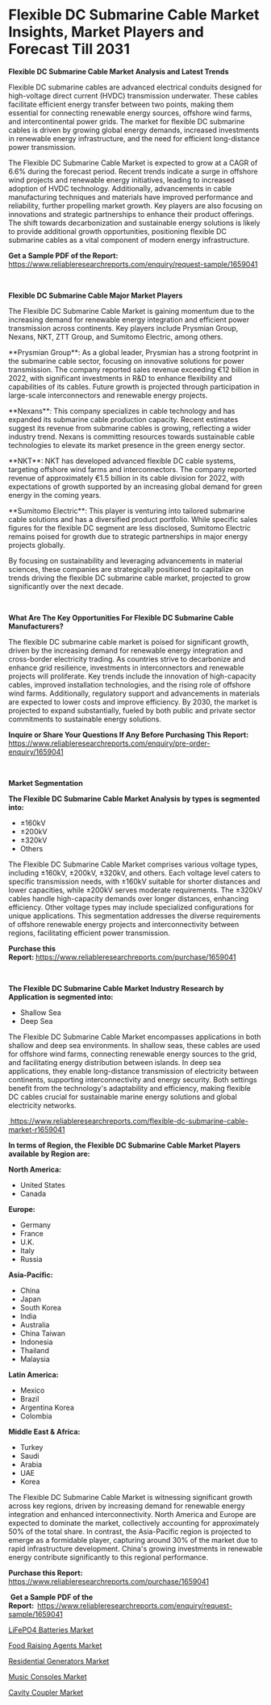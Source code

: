 <p><h1>Flexible DC Submarine Cable Market Insights, Market Players and Forecast Till 2031</h1></p><p><strong>Flexible DC Submarine Cable Market Analysis and Latest Trends</strong></p>
<p><p>Flexible DC submarine cables are advanced electrical conduits designed for high-voltage direct current (HVDC) transmission underwater. These cables facilitate efficient energy transfer between two points, making them essential for connecting renewable energy sources, offshore wind farms, and intercontinental power grids. The market for flexible DC submarine cables is driven by growing global energy demands, increased investments in renewable energy infrastructure, and the need for efficient long-distance power transmission.</p><p>The Flexible DC Submarine Cable Market is expected to grow at a CAGR of 6.6% during the forecast period. Recent trends indicate a surge in offshore wind projects and renewable energy initiatives, leading to increased adoption of HVDC technology. Additionally, advancements in cable manufacturing techniques and materials have improved performance and reliability, further propelling market growth. Key players are also focusing on innovations and strategic partnerships to enhance their product offerings. The shift towards decarbonization and sustainable energy solutions is likely to provide additional growth opportunities, positioning flexible DC submarine cables as a vital component of modern energy infrastructure.</p></p>
<p><strong>Get a Sample PDF of the Report:&nbsp;</strong> <a href="https://www.reliableresearchreports.com/enquiry/request-sample/1659041?utm_campaign=1595&utm_medium=2&utm_source=Github&utm_content=ia&utm_term=13102024&utm_id=flexible-dc-submarine-cable">https://www.reliableresearchreports.com/enquiry/request-sample/1659041</a></p>
<p>&nbsp;</p>
<p><strong>Flexible DC Submarine Cable Major Market Players</strong></p>
<p><p>The Flexible DC Submarine Cable Market is gaining momentum due to the increasing demand for renewable energy integration and efficient power transmission across continents. Key players include Prysmian Group, Nexans, NKT, ZTT Group, and Sumitomo Electric, among others.</p><p>**Prysmian Group**: As a global leader, Prysmian has a strong footprint in the submarine cable sector, focusing on innovative solutions for power transmission. The company reported sales revenue exceeding €12 billion in 2022, with significant investments in R&D to enhance flexibility and capabilities of its cables. Future growth is projected through participation in large-scale interconnectors and renewable energy projects.</p><p>**Nexans**: This company specializes in cable technology and has expanded its submarine cable production capacity. Recent estimates suggest its revenue from submarine cables is growing, reflecting a wider industry trend. Nexans is committing resources towards sustainable cable technologies to elevate its market presence in the green energy sector.</p><p>**NKT**: NKT has developed advanced flexible DC cable systems, targeting offshore wind farms and interconnectors. The company reported revenue of approximately €1.5 billion in its cable division for 2022, with expectations of growth supported by an increasing global demand for green energy in the coming years.</p><p>**Sumitomo Electric**: This player is venturing into tailored submarine cable solutions and has a diversified product portfolio. While specific sales figures for the flexible DC segment are less disclosed, Sumitomo Electric remains poised for growth due to strategic partnerships in major energy projects globally.</p><p>By focusing on sustainability and leveraging advancements in material sciences, these companies are strategically positioned to capitalize on trends driving the flexible DC submarine cable market, projected to grow significantly over the next decade.</p></p>
<p>&nbsp;</p>
<p><strong>What Are The Key Opportunities For Flexible DC Submarine Cable Manufacturers?</strong></p>
<p><p>The flexible DC submarine cable market is poised for significant growth, driven by the increasing demand for renewable energy integration and cross-border electricity trading. As countries strive to decarbonize and enhance grid resilience, investments in interconnectors and renewable projects will proliferate. Key trends include the innovation of high-capacity cables, improved installation technologies, and the rising role of offshore wind farms. Additionally, regulatory support and advancements in materials are expected to lower costs and improve efficiency. By 2030, the market is projected to expand substantially, fueled by both public and private sector commitments to sustainable energy solutions.</p></p>
<p><strong>Inquire or Share Your Questions If Any Before Purchasing This Report:</strong> <a href="https://www.reliableresearchreports.com/enquiry/pre-order-enquiry/1659041?utm_campaign=1595&utm_medium=2&utm_source=Github&utm_content=ia&utm_term=13102024&utm_id=flexible-dc-submarine-cable">https://www.reliableresearchreports.com/enquiry/pre-order-enquiry/1659041</a></p>
<p>&nbsp;</p>
<p><strong>Market Segmentation</strong></p>
<p><strong>The Flexible DC Submarine Cable Market Analysis by types is segmented into:</strong></p>
<p><ul><li>±160kV</li><li>±200kV</li><li>±320kV</li><li>Others</li></ul></p>
<p><p>The Flexible DC Submarine Cable Market comprises various voltage types, including ±160kV, ±200kV, ±320kV, and others. Each voltage level caters to specific transmission needs, with ±160kV suitable for shorter distances and lower capacities, while ±200kV serves moderate requirements. The ±320kV cables handle high-capacity demands over longer distances, enhancing efficiency. Other voltage types may include specialized configurations for unique applications. This segmentation addresses the diverse requirements of offshore renewable energy projects and interconnectivity between regions, facilitating efficient power transmission.</p></p>
<p><strong>Purchase this Report:&nbsp;</strong><a href="https://www.reliableresearchreports.com/purchase/1659041?utm_campaign=1595&utm_medium=2&utm_source=Github&utm_content=ia&utm_term=13102024&utm_id=flexible-dc-submarine-cable">https://www.reliableresearchreports.com/purchase/1659041</a></p>
<p>&nbsp;</p>
<p><strong>The Flexible DC Submarine Cable Market Industry Research by Application is segmented into:</strong></p>
<p><ul><li>Shallow Sea</li><li>Deep Sea</li></ul></p>
<p><p>The Flexible DC Submarine Cable Market encompasses applications in both shallow and deep sea environments. In shallow seas, these cables are used for offshore wind farms, connecting renewable energy sources to the grid, and facilitating energy distribution between islands. In deep sea applications, they enable long-distance transmission of electricity between continents, supporting interconnectivity and energy security. Both settings benefit from the technology's adaptability and efficiency, making flexible DC cables crucial for sustainable marine energy solutions and global electricity networks.</p></p>
<p><a href="https://www.reliableresearchreports.com/flexible-dc-submarine-cable-market-r1659041?utm_campaign=1595&utm_medium=2&utm_source=Github&utm_content=ia&utm_term=13102024&utm_id=flexible-dc-submarine-cable">&nbsp;https://www.reliableresearchreports.com/flexible-dc-submarine-cable-market-r1659041</a></p>
<p><strong>In terms of Region, the Flexible DC Submarine Cable Market Players available by Region are:</strong></p>
<p>
    <p> <strong> North America: </strong>
        <ul>
            <li>United States</li>
            <li>Canada</li>
        </ul>
        </p> 
    <p> <strong> Europe: </strong>
        <ul>
            <li>Germany</li>
            <li>France</li>
            <li>U.K.</li>
            <li>Italy</li>
            <li>Russia</li>
        </ul>
        </p> 
    <p> <strong> Asia-Pacific: </strong>
        <ul>
            <li>China</li>
            <li>Japan</li>
            <li>South Korea</li>
            <li>India</li>
            <li>Australia</li>
            <li>China Taiwan</li>
            <li>Indonesia</li>
            <li>Thailand</li>
            <li>Malaysia</li>
        </ul>
        </p> 
    <p> <strong> Latin America: </strong>
        <ul>
            <li>Mexico</li>
            <li>Brazil</li>
            <li>Argentina Korea</li>
            <li>Colombia</li>
        </ul>
        </p> 
    <p> <strong> Middle East & Africa: </strong>
        <ul>
            <li>Turkey</li>
            <li>Saudi</li>
            <li>Arabia</li>
            <li>UAE</li>
            <li>Korea</li>
        </ul>
    </p>
    </p>
<p><p>The Flexible DC Submarine Cable Market is witnessing significant growth across key regions, driven by increasing demand for renewable energy integration and enhanced interconnectivity. North America and Europe are expected to dominate the market, collectively accounting for approximately 50% of the total share. In contrast, the Asia-Pacific region is projected to emerge as a formidable player, capturing around 30% of the market due to rapid infrastructure development. China's growing investments in renewable energy contribute significantly to this regional performance.</p></p>
<p><strong>Purchase this Report: </strong><a href="https://www.reliableresearchreports.com/purchase/1659041?utm_campaign=1595&utm_medium=2&utm_source=Github&utm_content=ia&utm_term=13102024&utm_id=flexible-dc-submarine-cable">https://www.reliableresearchreports.com/purchase/1659041</a></p>
<p>&nbsp;<strong>Get a Sample PDF of the Report:&nbsp;&nbsp;</strong><a href="https://www.reliableresearchreports.com/enquiry/request-sample/1659041?utm_campaign=1595&utm_medium=2&utm_source=Github&utm_content=ia&utm_term=13102024&utm_id=flexible-dc-submarine-cable">https://www.reliableresearchreports.com/enquiry/request-sample/1659041</a></p>
<p><strong></strong></p>
<p><p><a href="https://www.linkedin.com/pulse/strategic-roadmap-success-global-lifepo4-batteries-market-analysis-nnkfe?trk=public_post_embed_feed-article-content&utm_campaign=1595&utm_medium=2&utm_source=Github&utm_content=ia&utm_term=13102024&utm_id=flexible-dc-submarine-cable">LiFePO4 Batteries Market</a></p><p><a href="https://www.linkedin.com/pulse/strategic-roadmap-global-food-raising-agents-market-insights-e2foc?trk=public_post_embed_feed-article-content&utm_campaign=1595&utm_medium=2&utm_source=Github&utm_content=ia&utm_term=13102024&utm_id=flexible-dc-submarine-cable">Food Raising Agents Market</a></p><p><a href="https://www.linkedin.com/pulse/residential-generators-market-shifts-strategic-analysis-b0ogc?trk=public_post_embed_feed-article-content&utm_campaign=1595&utm_medium=2&utm_source=Github&utm_content=ia&utm_term=13102024&utm_id=flexible-dc-submarine-cable">Residential Generators Market</a></p><p><a href="https://www.linkedin.com/pulse/music-consoles-market-dynamics-application-types-emerging-trends-57ipe?trk=public_post_embed_feed-article-content&utm_campaign=1595&utm_medium=2&utm_source=Github&utm_content=ia&utm_term=13102024&utm_id=flexible-dc-submarine-cable">Music Consoles Market</a></p><p><a href="https://www.linkedin.com/pulse/cavity-coupler-market-global-trends-forecast-2024--ieg7e?trk=public_post_embed_feed-article-content&utm_campaign=1595&utm_medium=2&utm_source=Github&utm_content=ia&utm_term=13102024&utm_id=flexible-dc-submarine-cable">Cavity Coupler Market</a></p></p>